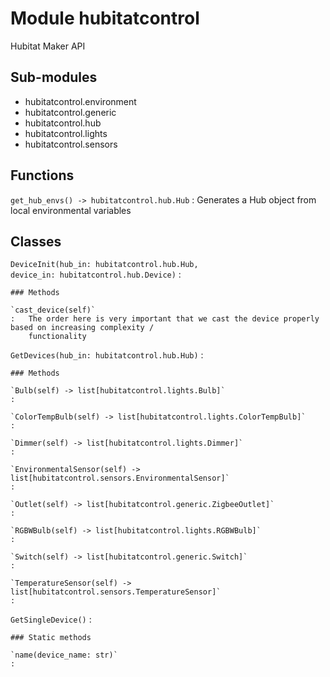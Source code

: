 # Module hubitatcontrol

Hubitat Maker API

## Sub-modules

- hubitatcontrol.environment
- hubitatcontrol.generic
- hubitatcontrol.hub
- hubitatcontrol.lights
- hubitatcontrol.sensors

## Functions

`get_hub_envs() ‑> hubitatcontrol.hub.Hub`
:   Generates a Hub object from local environmental variables

## Classes

`DeviceInit(hub_in: hubitatcontrol.hub.Hub, device_in: hubitatcontrol.hub.Device)`
:

```
### Methods

`cast_device(self)`
:   The order here is very important that we cast the device properly based on increasing complexity /
    functionality
```

`GetDevices(hub_in: hubitatcontrol.hub.Hub)`
:

```
### Methods

`Bulb(self) ‑> list[hubitatcontrol.lights.Bulb]`
:

`ColorTempBulb(self) ‑> list[hubitatcontrol.lights.ColorTempBulb]`
:

`Dimmer(self) ‑> list[hubitatcontrol.lights.Dimmer]`
:

`EnvironmentalSensor(self) ‑> list[hubitatcontrol.sensors.EnvironmentalSensor]`
:

`Outlet(self) ‑> list[hubitatcontrol.generic.ZigbeeOutlet]`
:

`RGBWBulb(self) ‑> list[hubitatcontrol.lights.RGBWBulb]`
:

`Switch(self) ‑> list[hubitatcontrol.generic.Switch]`
:

`TemperatureSensor(self) ‑> list[hubitatcontrol.sensors.TemperatureSensor]`
:
```

`GetSingleDevice()`
:

```
### Static methods

`name(device_name: str)`
:
```
